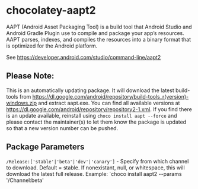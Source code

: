 # chocolatey-aapt2

AAPT (Android Asset Packaging Tool) is a build tool that Android Studio and Android Gradle Plugin use to compile and package your app’s resources. AAPT parses, indexes, and compiles the resources into a binary format that is optimized for the Android platform.

See https://developer.android.com/studio/command-line/aapt2


## Please Note:
This is an automatically updating package. It will download the latest build-tools from https://dl.google.com/android/repository/build-tools_r(version)-windows.zip and extract aapt.exe. You can find all available versions at https://dl.google.com/android/repository/repository2-1.xml.
If you find there is an update available, reinstall using `choco install aapt --force` and please contact the maintainer(s) to let them know the package is updated so that a new version number can be pushed.

## Package Parameters
`/Release:['stable'|'beta'|'dev'|'canary']` - Specify from which channel to download. Default = stable. If nonexistant, null, or whitespace, this will download the latest full release.
Example: `choco install aapt2 --params '/Channel:beta'